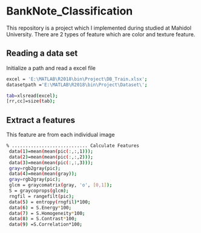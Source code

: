 # BankNote_Classification
This repository is a project which I implemented during  studied at Mahidol University.
There are 2 types of feature which are color and texture feature.


## Reading a data set

Initialize a path and read a excel file

```bash
excel = 'E:\MATLAB\R2018\bin\Project\DB_Train.xlsx';
datasetpath ='E:\MATLAB\R2018\bin\Project\Dataset\';

tab=xlsread(excel);
[rr,cc]=size(tab);
```

## Extract a features

This feature are from each individual image

```bash
% ............................ Calculate Features
 data(1)=mean(mean(pic(:,:,1)));
 data(2)=mean(mean(pic(:,:,2)));
 data(3)=mean(mean(pic(:,:,3)));
 gray=rgb2gray(pic);
 data(4)=mean(mean(gray));
 gray=rgb2gray(pic);
 glcm = graycomatrix(gray, 'o', [0,1]);
 S = graycoprops(glcm);
 rngfil = rangefilt(pic);
 data(5) = entropy(rngfil)*100;
 data(6) = S.Energy*100;
 data(7) = S.Homogeneity*100;
 data(8) = S.Contrast*100;
 data(9) =S.Correlation*100;
```
